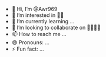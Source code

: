 - 👋 Hi, I’m @Awr969
- 👀 I’m interested in 👱‍♀️
- 🌱 I’m currently learning ...
- 💞️ I’m looking to collaborate on 💸📖👔💝
- 📫 How to reach me ...
- 😄 Pronouns: ...
- ⚡ Fun fact: ...

<!---
Awr969/Awr969 is a ✨ special ✨ repository because its `README.md` (this file) appears on your GitHub profile.
You can click the Preview link to take a look at your changes.
--->

